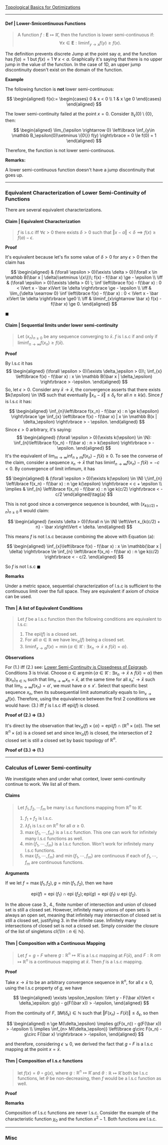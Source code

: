 [Topological Basics for Optimizations](Topological%20Basics%20for%20Optimizations.md)

---
#### **Def | Lower-Smicontinuous Functions**
> A function $f: \mathbf{E}\mapsto \mathbb{\bar{R}}$, then the function is lower semi-continuous if: 
> $$
>   \forall x \in \mathbf{E}: \liminf_{y\rightarrow x} f(y)\ge f(x). 
> $$

The definition prevents discrete Jump at the point say $a$, and the function has $f(a) = 1$ but $f(x) = 1 \;\forall\; x < a$. 
Graphically it's saying that there is no upper jump in the value of the function. 
In the case of 1D, an upper jump discontinuity doesn't exist on the domain of the function. 

**Example**

The following function is **not** lower semi-continuous: 

$$
\begin{aligned}
    f(x):= 
    \begin{cases}
        0 & x < 0
        \\
        1 & x \ge 0    
    \end{cases}
\end{aligned}
$$

The lower semi-continuity failed at the point $x = 0$. Consider $\mathbb B_\epsilon(0)\setminus\{0\}$, then: 

$$
\begin{aligned}
    \lim_{\epsilon \rightarrow 0} 
    \left\lbrace
        \inf_{y\in \mathbb B_\epsilon(0)\setminus \{0\}} f(y)
    \right\rbrace 
    = 
    0 \le f(0) = 1
\end{aligned}
$$

Therefore, the function is not lower semi-continuous. 

**Remarks:**

A lower semi-continuous function doesn't have a jump discontinuity that goes up. 

---
### **Equivalent Characterization of Lower Semi-Continuity of Functions**

There are several equivalent characterizations. 

#### **Claim | Equivalent Characterization**
> $f$ is l.s.c iff $\forall \epsilon > 0$ there exists $\delta > 0$ such that $\Vert x - a\Vert < \delta \implies f(x)\ge f(a) - \epsilon$. 

**Proof**

It's equivalent because let's fix some value of $\delta > 0$ for any $\epsilon>0$ then the claim has

$$
\begin{aligned}
    & (\forall \epsilon > 0)(\exists \delta > 0)(\forall x \in \mathbb B(\bar x | \delta)\setminus \{x\})\;
    f(x) - f(\bar x) \ge - \epsilon
    \\
    \iff &  
    (\forall \epsilon > 0)(\exists \delta > 0) \;
    \inf \left\lbrace
        f(x) - f(\bar x) : 0 < \Vert x - \bar x\Vert \le \delta
    \right\rbrace \ge - \epsilon
    \\
    \iff &
    \lim_{\delta \searrow 0}
    \inf \left\lbrace
        f(x) - f(\bar x) : 0 < \Vert x - \bar x\Vert \le \delta
    \right\rbrace \ge0
    \\
    \iff & 
    \liminf_{x\rightarrow \bar x} f(x) - f(\bar x) \ge 0. 
\end{aligned}
$$

$\blacksquare$


#### **Claim | Sequential limits under lower semi-continuity**
> Let $(x_n)_{n\ge 0}$ be any sequence converging to $\bar x$. 
> $f$ is l.s.c if and only if $\liminf_{n\rightarrow \infty} f(x_n) \ge f(\bar x)$.

**Proof**

By l.s.c it has 
$$
\begin{aligned}
    (\forall \epsilon > 0)(\exists \delta_\epsilon > 0)\; 
    \inf_{x}
    \left\lbrace
        f(x) - f(\bar x) : x \in \mathbb B(\bar x | \delta_\epsilon)
    \right\rbrace > -\epsilon. 
\end{aligned}
$$
So, let $\epsilon > 0$. 
Consider any $\bar x \rightarrow \bar x$, the convergence asserts that there exists $k(\epsilon) \in \N$ such that eventually $\Vert x_n - \bar x\Vert \le \delta_\epsilon$ for all $n \ge k(\epsilon)$. 
Since $f$ is l.s.c it has: 

$$
\begin{aligned}
    \inf_{n}\left\lbrace
        f(x_n) - f(\bar x) : n \ge k(\epsilon)
    \right\rbrace \ge 
    \inf_{x} \left\lbrace
        f(x) - f(\bar x) | x \in \mathbb B(x | \delta_\epsilon)
    \right\rbrace > - \epsilon. 
\end{aligned}
$$
Since $\epsilon > 0$ arbitrary, it's saying: 
$$
\begin{aligned}
    (\forall \epsilon > 0)(\exists k(\epsilon) \in \N): 
    \inf_{n}\left\lbrace
        f(x_n) - f(\bar x) : n > k(\epsilon)
    \right\rbrace > - \epsilon. 
\end{aligned}
$$
It's the equivalent of $\lim_{m\rightarrow\infty}\inf_{n \ge m} f(x_n) - f(\bar x) \ge 0$. 
To see the converse of the claim, consider a sequence $x_n\rightarrow \bar x$ that has $\liminf_{n\rightarrow \infty} f(x_n) - f(\bar x) = -c < 0$. 
By convergence of limit infimum, it has 

$$
\begin{aligned}
    & (\forall \epsilon > 0)(\exists k(\epsilon) \in \N) 
    \;\inf_{n} \left\lbrace
        f(x_n) - f(\bar x) : n \ge k(\epsilon) 
    \right\rbrace < c + \epsilon
    \\
    \implies &
    \inf_{n} \left\lbrace
        f(x_n) - f(\bar x) : n \ge k(c/2)
    \right\rbrace < -c/2
\end{aligned}\tag{a}
$$

This is not good since a convergence sequence is bounded, with $(x_{k(c/2) + n})_{n \ge 0}$ it would claim: 

$$
\begin{aligned}
    (\exists \delta > 0)(\forall n \in \N)
    \left\Vert x_{k(c/2) + n} - \bar x\right\Vert < \delta. 
\end{aligned}
$$

This means $f$ is not l.s.c because combining the above with Equation (a): 

$$
\begin{aligned}
    \inf_{x}\left\lbrace
       f(x) - f(\bar x) : x \in \mathbb(\bar x | \delta)
    \right\rbrace 
    \le 
    \inf_{n} \left\lbrace
        f(x_n) - f(\bar x) : n \ge k(c/2)
    \right\rbrace < - c/2. 
\end{aligned}
$$

So $f$ is not l.s.c 
$\blacksquare$


**Remarks**

Under a metric space, sequential characterization of l.s.c is sufficient to the continuous limit over the full space. They are equivalent if axiom of choice can be used. 


#### **Thm | A list of Equivalent Conditions**
> Let $f$ be a l.s.c function then the following conditions are equivalent to l.s.c:
> 1. The $\text{epi}(f)$ is a closed set. 
> 2. For all $\alpha \in \mathbb R$ we have $\text{lev}_\alpha(f)$ being a closed set. 
> 3. $\liminf_{x\rightarrow a}f(x) = \min\{\alpha \in \mathbb {\bar R} : \exists x_n \rightarrow \bar x \wedge f(\bar x) = \alpha \}$. 

**Observations**

For (1.) iff (2.) see: [Lower Semi-Continuity is Closedness of Epigraph](Lower%20Semi-Continuity%20is%20Closedness%20of%20Epigraph.md).
Conditions 3 is trivial. 
Choose $\alpha \in \arg\min\{\alpha \in \mathbb{\bar R} : \exists x_n \rightarrow \bar x \wedge f(\bar x) = \alpha\}$ then $\exists (x_n)_{n\in \mathbb N}$ such that $\lim_{n\rightarrow \infty} x_n = \bar x$, at the same time for all $x_n'\rightarrow \bar x$ such that $\lim_{n\rightarrow \infty} f(x_n) = \alpha '$, we must have $\alpha \le x'$. 
Select that specific best sequence $x_n$, then its subsequential limit automatically equals to $\lim_{x\rightarrow a}f(x)$. 
Therefore, using the equivalence between the first 2 conditions we would have: (3.) iff $f$ is l.s.c iff $\text{epi}(f)$ is closed. 

**Proof of (2.) => (3.)**

It's direct by the observation that $\text{lev}_\alpha(f)\times \{\alpha\} = \text{epi}(f)\cap (\mathbb R^n \times \{\alpha\})$. 
The set $\mathbb R^n\times \{\alpha\}$ is a closed set and since $\text{lev}_\alpha(f)$ is closed, the intersection of 2 closed set is still a closed set by basic topology of $\mathbb R^n$. 

**Proof of (3.) => (1.)**



---
### **Calculus of Lower Semi-continuity**

We investigate when and under what context, lower semi-continuity continue to work. 
We list all of them. 

#### **Claims**

> Let $f_1, f_2, \cdots f_m$ be many l.s.c functions mapping from $\mathbb R^n$ to $\mathbb{\bar R}$. 
> 1. $f_1 + f_2$ is l.s.c. 
> 2. $\lambda f_1$ is l.s.c on $\mathbb R^n$ for all $\alpha \ge 0$. 
> 3. $\max\{f_1, \cdots, f_m\}$ is a l.s.c function. This one can work for infinitely many l.s.c functions as well. 
> 4. $\min\{f_1, \cdots, f_m\}$ is a l.s.c function. Won't work for infinitely many l.s.c functions. 
> 5. $\max\{f_1, \cdots, f_m\}$ and $\min\{f_1, \cdots, f_m\}$ are continuous if each of $f_1, \cdots, f_m$ are continuous functions.

**Arguments**

If we let $f = \max(f_1, f_2), g = \min(f_1, f_2)$, then we have 

$$
\text{epi}(f) = \text{epi }(f_1) \cap \text{epi }(f_2); 
\text{epi}(g) = \text{epi }(f_1) \cup \text{epi }(f_2). 
$$

In the above case 3., 4., finite number of intersection and union of closed set is still a closed set. 
However, infinitely many unions of open sets is always an open set, meaning that infinitely may intersection of closed set is still a closed set, justifying 3. in the infinite case. 
Infinitely many intersections of closed set is not a closed set. 
Simply consider the closure of the list of singletons $\text{cl}\{1/n : n \in \mathbb N\}$. 

#### **Thm | Composition with a Continuous Mapping**
> Let $f = g \circ F$ where $g : \mathbb R^n \mapsto \mathbb {\bar R}$ is a l.s.c mapping at $F(\bar x)$, and $F: \mathbb R^\ om \mapsto \mathbb R^n$ is a continuous mapping at $\bar x$. 
> Then $f$ is a l.s.c mapping.

**Proof**

Take $x \rightarrow \bar x$ to be an arbitrary convergence sequence in $\mathbb R^n$, for all $\epsilon \ge 0$, using the l.s.c property of $g$, we have 

$$
\begin{aligned}
    \exists \epsilon_\epsilon: \Vert y - F(\bar x)\Vert < \delta_\epsilon: 
    g(y) - g(F(\bar x)) > -\epsilon, 
\end{aligned}
$$

From the continuity of $F$, $\exists M(\delta_\epsilon) \in \mathbb N$ such that $\Vert F(x_n) - F(\bar x)\Vert \le \delta_\epsilon$, so then 

$$
\begin{aligned}
    n \ge M(\delta_\epsilon) \implies g(F(x_n)) - g(F(\bar x)) > -\epsilon
    \\
    \implies 
    \inf_{n> M(\delta_\epsilon)} \left\lbrace
        g\circ F(x_n) - g\circ F(\bar x)
    \right\rbrace > -\epsilon, 
\end{aligned}
$$

and therefore, considering $\epsilon \searrow 0$, we derived the fact that $g\circ F$ is a l.s.c mapping at the point $x = \bar x$. 

#### **Thm | Composition of l.s.c functions**
> let $f(x) = \theta \circ g (x)$, where $g:\mathbb R^n\mapsto \mathbb{\bar R}$ and $\theta: \mathbb R \mapsto \mathbb {\bar R}$ both be l.s.c functions, let $\theta$ be non-decreasing, then $f$ would be a l.s.c function as well. 

**Proof**




**Remarks**

Composition of l.s.c functions are never l.s.c. 
Consider the example of the characteristic function $\chi_{0}$ and the function $x^2 - 1$. 
Both functions are l.s.c. 



---
### **Misc**

